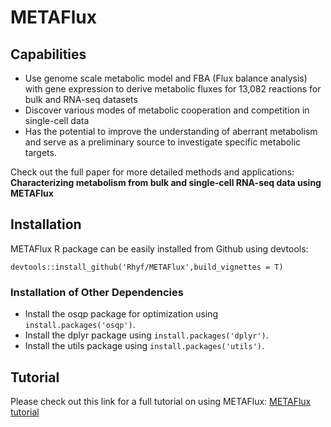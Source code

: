 # METAFlux
## Capabilities
* Use genome scale metabolic model and FBA (Flux balance analysis) with gene expression to derive metabolic fluxes for 13,082 reactions for bulk and RNA-seq datasets
* Discover various modes of metabolic cooperation and competition in single-cell data
* Has the potential to improve the understanding of aberrant metabolism and serve as a preliminary source to investigate specific metabolic targets.

Check out the full paper for more detailed methods and applications: 
**Characterizing metabolism from bulk and single-cell RNA-seq data using METAFlux**

## Installation 
METAFlux R package can be easily installed from Github using devtools:

`devtools::install_github('Rhyf/METAFlux',build_vignettes = T)`

### Installation of Other Dependencies
* Install the osqp package for optimization using `install.packages('osqp')`.
* Install the dplyr package using `install.packages('dplyr')`.
* Install the utils package using `install.packages('utils')`.


## Tutorial
Please check out this link for a full tutorial on using METAFlux:
[METAFlux tutorial](https://rhyf.github.io/METAFlux/)


